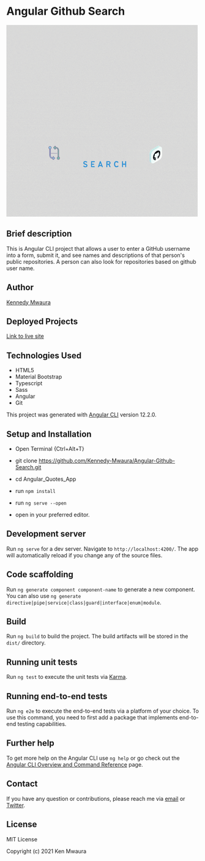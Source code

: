 # Angular Github Search

![logo](src/assets/images/Cloud%20Server%20Logo.gif)

## Brief description

This is Angular CLI project that allows a user to enter a GitHub username into a form, submit it, and see names and descriptions of that person's public repositories. A person can also look for repositories based on github user name.

## Author

[Kennedy Mwaura](https://github.com/Kennedy-Mwaura)

## Deployed Projects

[Link to live site]()

## Technologies Used

* HTML5
* Material Bootstrap
* Typescript
* Sass
* Angular
* Git
  
This project was generated with [Angular CLI](https://github.com/angular/angular-cli) version 12.2.0.

## Setup and Installation

* Open Terminal {Ctrl+Alt+T}

* git clone <https://github.com/Kennedy-Mwaura/Angular-Github-Search.git>

* cd Angular_Quotes_App
* run  `npm install`
* run `ng serve --open`

* open in your preferred editor.

## Development server

Run `ng serve` for a dev server. Navigate to `http://localhost:4200/`. The app will automatically reload if you change any of the source files.

## Code scaffolding

Run `ng generate component component-name` to generate a new component. You can also use `ng generate directive|pipe|service|class|guard|interface|enum|module`.

## Build

Run `ng build` to build the project. The build artifacts will be stored in the `dist/` directory.

## Running unit tests

Run `ng test` to execute the unit tests via [Karma](https://karma-runner.github.io).

## Running end-to-end tests

Run `ng e2e` to execute the end-to-end tests via a platform of your choice. To use this command, you need to first add a package that implements end-to-end testing capabilities.

## Further help

To get more help on the Angular CLI use `ng help` or go check out the [Angular CLI Overview and Command Reference](https://angular.io/cli) page.

## Contact

If you have any question or contributions, please reach me via [email](kemwaura@gmail.com) or
[Twitter](https://twitter.com/Ken_Mwaura1).

## License

MIT License

Copyright (c) 2021 Ken Mwaura
